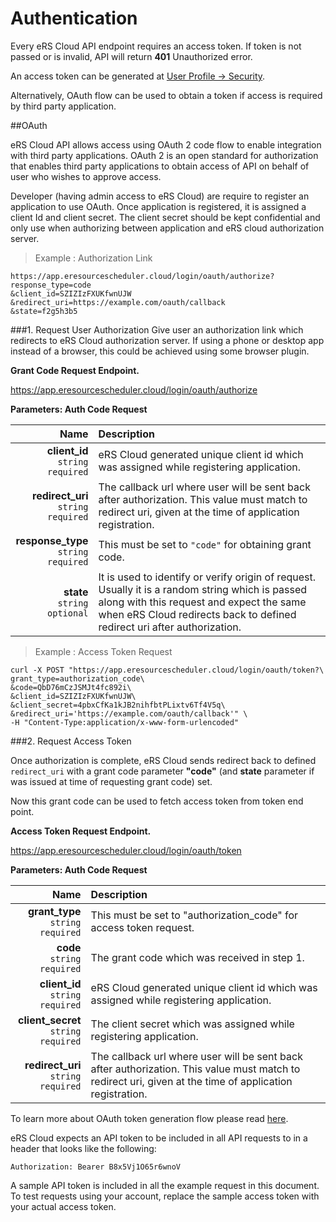 # Authentication


Every eRS Cloud API endpoint requires an access token. If token is not passed or is invalid, API will return **401** <span class="error">Unauthorized</span> error.

An access token can be generated at <a href ="https://app.eresourcescheduler.cloud/#!/profile/password" class="api-ref">User Profile -> Security</a>.

Alternatively, OAuth flow can be used to obtain a token if access is required by third party application.

##OAuth


eRS Cloud API allows access using OAuth 2 code flow to enable integration with third party applications. OAuth 2 is an open standard for authorization that enables third party applications  to obtain access of API on behalf of user who wishes to approve access.

Developer (having admin access to eRS Cloud) are require to register an application to use OAuth. Once application is registered, it is assigned a client Id and client secret. The client secret should be kept confidential and only use when authorizing between application and eRS cloud authorization server.


> Example : Authorization Link 
 
```shell
https://app.eresourcescheduler.cloud/login/oauth/authorize?
response_type=code
&client_id=SZIZIzFXUKfwnUJW
&redirect_uri=https://example.com/oauth/callback
&state=f2g5h3b5
```

###1. Request User Authorization
Give user an authorization link which redirects to eRS Cloud authorization server. If using a phone or desktop app instead of a browser, this could be achieved using some browser plugin.


**Grant Code Request Endpoint.**

https://app.eresourcescheduler.cloud/login/oauth/authorize


**Parameters: Auth Code Request** 

Name | Description
----------: | :-------
**client_id** <br>`string` <span class="required">`required`</span>   |  eRS Cloud generated unique client id which was assigned while registering application. 
**redirect_uri** <br>`string` <span class="required">`required`</span>  | The callback url where user will be sent back after authorization. This value must match to redirect uri, given at the time of application registration.
**response_type** <br>`string` <span class="required">`required`</span>  | This must be set to `"code"` for obtaining grant code.
**state** <br>`string` `optional`  | It is used to identify or verify origin of request. Usually it is a random string which is passed along with this request and expect the same when eRS Cloud redirects back to defined redirect uri after authorization.  



> Example : Access Token Request
 
```shell
curl -X POST "https://app.eresourcescheduler.cloud/login/oauth/token?\
grant_type=authorization_code\
&code=QbD76mCzJSMJt4fc892i\
&client_id=SZIZIzFXUKfwnUJW\
&client_secret=4pbxCfKa1kJB2nihfbtPLixtv6Tf4V5q\
&redirect_uri='https://example.com/oauth/callback'" \
-H "Content-Type:application/x-www-form-urlencoded"
```

###2. Request Access Token

Once authorization is complete, eRS Cloud sends redirect back to defined `redirect_uri` with a grant code parameter **"code"** (and **state** parameter if was issued at time of requesting grant code) set. 

Now this grant code can be used to fetch access token from token end point.


**Access Token Request Endpoint.**

https://app.eresourcescheduler.cloud/login/oauth/token


**Parameters: Auth Code Request** 

Name | Description
----------: | :-------
**grant_type** <br> `string` <span class="required">`required`</span>  |  This must be set to "authorization_code" for access token request. 
**code** <br> `string` <span class="required">`required`</span> | The grant code which was received in step 1.
**client_id** <br> `string` <span class="required">`required`</span>  |  eRS Cloud generated unique client id which was assigned while registering application.
**client_secret** <br> `string` <span class="required">`required`</span>  |  The client secret which was assigned while registering application.
**redirect_uri** <br> `string` <span class="required">`required`</span> | The callback url where user will be sent back after authorization. This value must match to redirect uri, given at the time of application registration. 



To learn more about OAuth token generation flow please read <a href="https://oauth.net/2/grant-types/authorization-code/" class = "api-ref">here</a>.


eRS Cloud expects an API token to be included in all API requests to in a header that looks like the following:

`Authorization: Bearer B8x5Vj1O65r6wnoV`



A sample API token is included in all the example request in this document. To test requests using your account, replace the sample access token with your actual access token.



